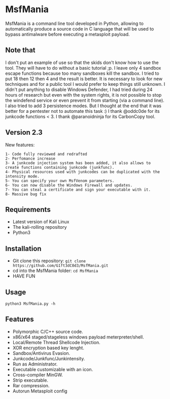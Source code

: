 # MsfMania
MsfMania is a command line tool developed in Python, allowing to automatically produce a source code in C language that will be used to bypass antimalware before executing a metasploit payload.

## Note that
I don't put an example of use so that the skids don't know how to use the tool. They will have to do without a basic tutorial ;p.
I leave only 4 sandbox escape functions because too many sandboxes kill the sandbox. I tried to put 18 then 12 then 4 and the result is better. It is necessary to look for new techniques and for a public tool I would prefer to keep things still unknown.
I didn't put anything to disable Windows Defender, I had tried during 24 hours of research but even with the system rights, it is not possible to stop the windefend service or even prevent it from starting (via a command line).
I also tried to add 3 persistence modes. But I thought at the end that it was better for a pentester not to automate this task :)
I thank @oddc0de for its junkcode functions < 3.
I thank @paranoidninja for its CarbonCopy tool.

## Version 2.3
New features:
```
1- Code fully reviewed and redrafted
2- Perfomance increase
3- A junkcode injection system has been added, it also allows to create functions containing junkcode (junkfunc).
4- Physical resources used with junkcodes can be duplicated with the intensity mode.
5- You can specify your own MsfVenom parameters.
6- You can now disable the Windows Firewall and updates.
7- You can steal a certificate and sign your executable with it.
8- Massive bug fix
```

## Requirements
- Latest version of Kali Linux
- The kali-rolling repository
- Python3

## Installation
- Git clone this repository: ```git clone https://github.com/G1ft3dC0d3/MsfMania.git```
- cd into the MsfMania folder: ```cd MsfMania```
- HAVE FUN

## Usage
```
python3 MsfMania.py -h
```

## Features
- Polymorphic C/C++ source code.
- x86/x64 staged/stageless windows payload meterpreter/shell.
- Local/Remote Thread Shellcode Injection.
- XOR encryption based key lenght.
- Sandbox/Antivirus Evasion.
- Junkcode/Junkfunc/Junkintensity.
- Run as Administrator.
- Executable customizable with an icon.
- Cross-compiler MinGW.
- Strip executable.
- Rar compression.
- Autorun Metasploit config
